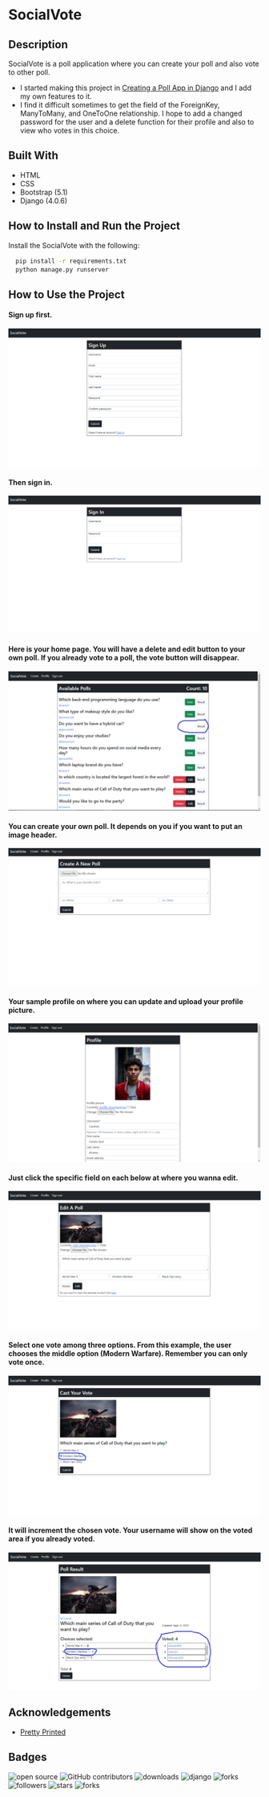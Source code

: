 
# SocialVote

## Description
SocialVote is a poll application where you can create your poll and also vote to other poll.

- I started making this project in [Creating a Poll App in Django](https://www.youtube.com/watch?v=RMTVAIVrdtM&t=34s) and I add my own features to it.
- I find it difficult sometimes to get the field of the ForeignKey, ManyToMany, and OneToOne relationship. I hope to add a changed password for the user and a delete function for their profile and also to view who votes in this choice.

## Built With
- HTML
- CSS
- Bootstrap (5.1)
- Django (4.0.6)

## How to Install and Run the Project

Install the SocialVote with the following:

```bash
  pip install -r requirements.txt
  python manage.py runserver
```

## How to Use the Project

#### Sign up first.
![sign up](screenshots/sign-up.png?raw=true)
#### Then sign in.
![sign in](screenshots/sign-in.png?raw=true)
#### Here is your home page. You will have a delete and edit button to your own poll. If you already vote to a poll, the vote button will disappear.
![home](screenshots/home.png?raw=true)
#### You can create your own poll. It depends on you if you want to put an image header.
![create](screenshots/create.png?raw=true)
#### Your sample profile on where you can update and upload your profile picture.
![profile](screenshots/profile.png?raw=true)
#### Just click the specific field on each below at where you wanna edit.
![edit](screenshots/edit.png?raw=true)
#### Select one vote among three options. From this example, the user chooses the middle option (Modern Warfare). Remember you can only vote once.
![vote](screenshots/vote.png?raw=true)
#### It will increment the chosen vote. Your username will show on the voted area if you already voted.
![result](screenshots/result.png?raw=true)

## Acknowledgements
 - [Pretty Printed](https://www.youtube.com/c/PrettyPrintedTutorials)

## Badges
![open source](https://img.shields.io/badge/Open%20Source-%F0%9F%92%9A-white)
![GitHub contributors](https://img.shields.io/github/contributors/Llanz-dev/SocialVote)
![downloads](https://img.shields.io/github/downloads/Llanz-dev/SocialVote/total)
![django](https://img.shields.io/badge/django-4.1.1-brightgreen)
![forks](https://img.shields.io/github/last-commit/Llanz-dev/SocialVote)
![followers](https://img.shields.io/github/followers/Llanz-dev?style=social)
![stars](https://img.shields.io/github/stars/Llanz-dev?style=social)
![forks](https://img.shields.io/github/forks/Llanz-dev/SocialVote?style=social)


